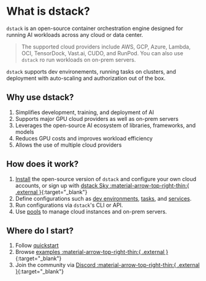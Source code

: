 # What is dstack?

`dstack` is an open-source container orchestration engine designed for running AI workloads across any cloud or data center.

> The supported cloud providers include AWS, GCP, Azure, Lambda, OCI, TensorDock, Vast.ai, CUDO, and RunPod.
> You can also use `dstack` ro run workloads on on-prem servers.

`dstack` supports dev environements, running tasks on clusters, and deployment with auto-scaling and
authorization out of the box.

## Why use dstack?

1. Simplifies development, training, and deployment of AI
2. Supports major GPU cloud providers as well as on-prem servers
3. Leverages the open-source AI ecosystem of libraries, frameworks, and models
4. Reduces GPU costs and improves workload efficiency
5. Allows the use of multiple cloud providers

## How does it work?

1. [Install](installation/index.md) the open-source version of `dstack` and configure your own cloud accounts, or sign up with [dstack Sky :material-arrow-top-right-thin:{ .external }](https://sky.dstack.ai){:target="_blank"}
2. Define configurations such as [dev environments](concepts/dev-environments.md), [tasks](concepts/tasks.md), 
   and [services](concepts/services.md).
3. Run configurations via `dstack`'s CLI or API.
4. Use [pools](concepts/pools.md) to manage cloud instances and on-prem servers.

## Where do I start?

1. Follow [quickstart](quickstart.md)
2. Browse [examples :material-arrow-top-right-thin:{ .external }](https://github.com/dstackai/dstack/tree/master/examples){:target="_blank"}
3. Join the community via [Discord :material-arrow-top-right-thin:{ .external }](https://discord.gg/u8SmfwPpMd){:target="_blank"}